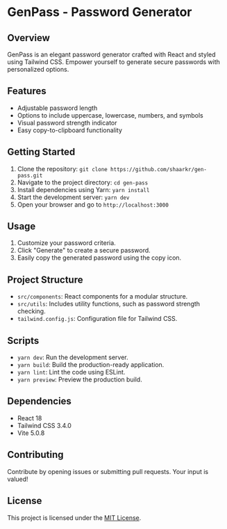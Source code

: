 # GenPass - Password Generator

## Overview

GenPass is an elegant password generator crafted with React and styled using Tailwind CSS. Empower yourself to generate secure passwords with personalized options.

## Features

- Adjustable password length
- Options to include uppercase, lowercase, numbers, and symbols
- Visual password strength indicator
- Easy copy-to-clipboard functionality

## Getting Started

1. Clone the repository: `git clone https://github.com/shaarkr/gen-pass.git`
2. Navigate to the project directory: `cd gen-pass`
3. Install dependencies using Yarn: `yarn install`
4. Start the development server: `yarn dev`
5. Open your browser and go to `http://localhost:3000`

## Usage

1. Customize your password criteria.
2. Click "Generate" to create a secure password.
3. Easily copy the generated password using the copy icon.

## Project Structure

- `src/components`: React components for a modular structure.
- `src/utils`: Includes utility functions, such as password strength checking.
- `tailwind.config.js`: Configuration file for Tailwind CSS.

## Scripts

- `yarn dev`: Run the development server.
- `yarn build`: Build the production-ready application.
- `yarn lint`: Lint the code using ESLint.
- `yarn preview`: Preview the production build.

## Dependencies

- React 18
- Tailwind CSS 3.4.0
- Vite 5.0.8

## Contributing

Contribute by opening issues or submitting pull requests. Your input is valued!

## License

This project is licensed under the [MIT License](LICENSE).
